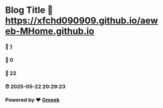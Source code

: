 # Blog Title :link: https://xfchd090909.github.io/aeweb-MHome.github.io 
### :page_facing_up: [1](https://xfchd090909.github.io/aeweb-MHome.github.io/tag.html) 
### :speech_balloon: 0 
### :hibiscus: 22 
### :alarm_clock: 2025-05-22 20:29:23 
### Powered by :heart: [Gmeek](https://github.com/Meekdai/Gmeek)

